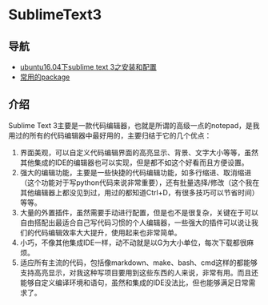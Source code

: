 # SublimeText3 

## 导航

- [ubuntu16.04下sublime text 3之安装和配置](SublimeText3/sublime-text-install_ubuntu16.04.5_LST.md)
- [常用的package](SublimeText3/sublime-text-config_sublimetext3.md)

## 介绍

Sublime Text 3主要是一款代码编辑器，也就是所谓的高级一点的notepad，是我用过的所有的代码编辑器中最好用的，主要归结于它的几个优点：
1. 界面美观，可以自定义代码编辑界面的高亮显示、背景、文字大小等等，虽然其他集成的IDE的编辑器也可以实现，但是都不如这个好看而且方便设置。
2. 强大的编辑功能，主要是一些快捷的代码编辑功能，如多行缩进、取消缩进（这个功能对于写python代码来说非常重要），还有批量选择/修改（这个我在其他编辑器上都没见到过，用过的都知道Ctrl+D，有很多技巧可以节省时间）等等。
3. 大量的外置插件，虽然需要手动进行配置，但是也不是很复杂，关键在于可以自由搭配出最适合自己写代码习惯的个人编辑器，一些强大的插件可以说让我们的代码编辑效率大大提升，使用起来也非常简单。
4. 小巧，不像其他集成IDE一样，动不动就是以G为大小单位，每次下载都很麻烦。
5. 适应所有主流的代码，包括像markdown、make、bash、cmd这样的都能够支持高亮显示，对我这种写项目要用到这些东西的人来说，非常有用。而且还能够自定义编译环境和语句，虽然和集成的IDE没法比，但也能够满足日常需求了。

